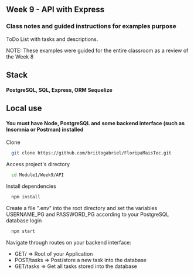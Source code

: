 
## Week 9 - API with Express

### Class notes and guided instructions for examples purpose

ToDo List with tasks and descriptions.

NOTE: These examples were guided for the entire classroom as a review of the Week 8

## Stack

#### PostgreSQL, SQL, Express, ORM Sequelize
## Local use

#### You must have Node, PostgreSQL and some backend interface (such as Insomnia or Postman) installed

Clone

```bash
  git clone https://github.com/briitogabriel/FloripaMaisTec.git
```

Access project's directory

```bash
  cd Module1/Week9/API
```

Install dependencies

```bash
  npm install
```

Create a file ".env" into the root directory and set the variables USERNAME_PG and PASSWORD_PG according to your PostgreSQL database login

```bash
  npm start
```

Navigate through routes on your backend interface:
- GET/        => Root of your Application
- POST/tasks  => Post/store a new task into the database
- GET/tasks   => Get all tasks stored into the database